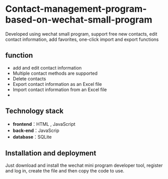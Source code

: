 # Contact-management-program-based-on-wechat-small-program

Developed using wechat small program, support free new contacts, edit contact information, add favorites, one-click import and export functions

## function
- add and edit contact information
- Multiple contact methods are supported
- Delete contacts
- Export contact information as an Excel file
- Import contact information from an Excel file
- 
## Technology stack
- **frontend**：HTML , JavaScript
- **back-end**：JavaScrip
- **database**：SQLite

## Installation and deployment
Just download and install the wechat mini program developer tool, register and log in, create the file and then copy the code to use.
